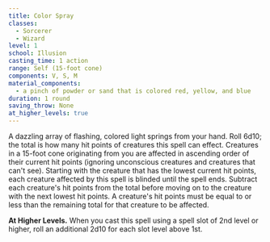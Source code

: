 ```yaml
---
title: Color Spray
classes:
  - Sorcerer
  - Wizard
level: 1
school: Illusion
casting_time: 1 action
range: Self (15-foot cone)
components: V, S, M
material_components:
  - a pinch of powder or sand that is colored red, yellow, and blue
duration: 1 round
saving_throw: None
at_higher_levels: true
---
```


A dazzling array of flashing, colored light springs from your hand. Roll 6d10; the total is how many hit points of creatures this spell can effect. Creatures in a 15-foot cone originating from you are affected in ascending order of their current hit points (ignoring unconscious creatures and creatures that can't see).  Starting with the creature that has the lowest current hit points, each creature affected by this spell is blinded until the spell ends. Subtract each creature's hit points from the total before moving on to the creature with the next lowest hit points. A creature's hit points must be equal to or less than the remaining total for that creature to be affected.

**At Higher Levels.** When you cast this spell using a spell slot of 2nd level or higher, roll an additional 2d10 for each slot level above 1st.

